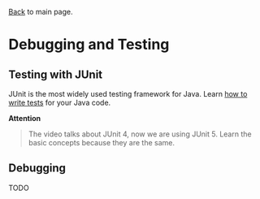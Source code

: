 [Back](../README.md) to main page.

# Debugging and Testing

## Testing with JUnit

JUnit is the most widely used testing framework for Java.
Learn [how to write tests](https://www.udemy.com/course/java-for-absolute-beginners-c/learn/lecture/9604940) for your Java code.

**Attention**
> The video talks about JUnit 4, now we are using JUnit 5.
Learn the basic concepts because they are the same.

## Debugging

TODO
